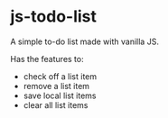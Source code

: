 # js-todo-list
A simple to-do list made with vanilla JS.

Has the features to:
- check off a list item
- remove a list item
- save local list items
- clear all list items
